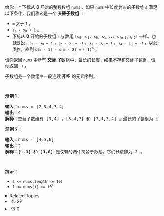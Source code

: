 <p>给你一个下标从 <strong>0</strong>&nbsp;开始的整数数组&nbsp;<code>nums</code>&nbsp;。如果 <code>nums</code>&nbsp;中长度为&nbsp;<code>m</code>&nbsp;的子数组&nbsp;<code>s</code>&nbsp;满足以下条件，我们称它是一个 <strong>交替子数组</strong> ：</p>

<ul> 
 <li><code>m</code>&nbsp;大于&nbsp;<code>1</code>&nbsp;。</li> 
 <li><code>s<sub>1</sub> = s<sub>0</sub> + 1</code>&nbsp;。</li> 
 <li>下标从 <strong>0</strong> 开始的子数组&nbsp;<code>s</code>&nbsp;与数组&nbsp;<code>[s<sub>0</sub>, s<sub>1</sub>, s<sub>0</sub>, s<sub>1</sub>,...,s<sub>(m-1) % 2</sub>]</code>&nbsp;一样。也就是说，<code>s<sub>1</sub> - s<sub>0</sub> = 1</code>&nbsp;，<code>s<sub>2</sub> - s<sub>1</sub> = -1</code>&nbsp;，<code>s<sub>3</sub> - s<sub>2</sub> = 1</code>&nbsp;，<code>s<sub>4</sub> - s<sub>3</sub> = -1</code>&nbsp;，以此类推，直到&nbsp;<code>s[m - 1] - s[m - 2] = (-1)<sup>m</sup></code>&nbsp;。</li> 
</ul>

<p>请你返回 <code>nums</code>&nbsp;中所有 <strong>交替</strong>&nbsp;子数组中，最长的长度，如果不存在交替子数组，请你返回 <code>-1</code>&nbsp;。</p>

<p>子数组是一个数组中一段连续 <strong>非空</strong>&nbsp;的元素序列。</p>

<p>&nbsp;</p>

<p><strong>示例 1：</strong></p>

<pre>
<b>输入：</b>nums = [2,3,4,3,4]
<b>输出：</b>4
<b>解释：</b>交替子数组有 [3,4] ，[3,4,3] 和 [3,4,3,4] 。最长的子数组为 [3,4,3,4] ，长度为4 。
</pre>

<p><strong>示例 2：</strong></p>

<pre>
<b>输入：</b>nums = [4,5,6]
<b>输出：</b>2
<strong>解释：</strong>[4,5] 和 [5,6] 是仅有的两个交替子数组。它们长度都为 2 。
</pre>

<p>&nbsp;</p>

<p><strong>提示：</strong></p>

<ul> 
 <li><code>2 &lt;= nums.length &lt;= 100</code></li> 
 <li><code>1 &lt;= nums[i] &lt;= 10<sup>4</sup></code></li> 
</ul>

<div><details><summary>Related Topics</summary><div><li>数组</li><li>枚举</li></div></details></div>
<div><li>👍 29</li><li>👎 0</li></div>